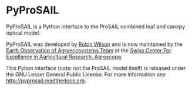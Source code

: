 # PyProSAIL

PyProSAIL is a Python interface to the ProSAIL combined leaf and canopy optical model.

PyProSAIL was developed by [Robin Wilson](www.rtwilson.com) and is now maintained by the [Earth Observation of Agroecosystems Team](https://www.eoa-team.net/) at the [Swiss Center For Excellence in Agricultural Research, Agroscope](https://www.agroscope.admin.ch/agroscope/en/home.html).

This Pyhon interface (note: not the ProSAIL model itself) is released under the GNU Lesser General Public License.
For more information see http://pyprosail.readthedocs.org.
